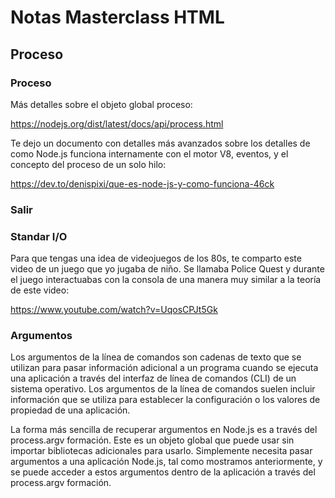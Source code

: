 # Notas Masterclass HTML

## Proceso

### Proceso

Más detalles sobre el objeto global proceso:

https://nodejs.org/dist/latest/docs/api/process.html

Te dejo un documento con detalles más avanzados sobre los detalles de como Node.js funciona internamente con el motor V8, eventos, y el concepto del proceso de un solo hilo:

https://dev.to/denispixi/que-es-node-js-y-como-funciona-46ck

### Salir

### Standar I/O

Para que tengas una idea de videojuegos de los 80s, te comparto este video de un juego que yo jugaba de niño. Se llamaba Police Quest y durante el juego interactuabas con la consola de una manera muy similar a la teoría de este video:

https://www.youtube.com/watch?v=UqosCPJt5Gk

### Argumentos

Los argumentos de la línea de comandos son cadenas de texto que se utilizan para pasar información adicional a un programa cuando se ejecuta una aplicación a través del interfaz de línea de comandos (CLI) de un sistema operativo. Los argumentos de la línea de comandos suelen incluir información que se utiliza para establecer la configuración o los valores de propiedad de una aplicación.

La forma más sencilla de recuperar argumentos en Node.js es a través del process.argv formación. Este es un objeto global que puede usar sin importar bibliotecas adicionales para usarlo. Simplemente necesita pasar argumentos a una aplicación Node.js, tal como mostramos anteriormente, y se puede acceder a estos argumentos dentro de la aplicación a través del process.argv formación.